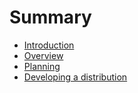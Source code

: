 # Summary

* [Introduction](README.md)
* [Overview](chapter1-overview.md)
* [Planning](chapter2-planning.md)
* [Developing a distribution](chapter3-developing.md)

